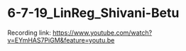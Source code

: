 # 6-7-19_LinReg_Shivani-Betu

Recording link:
https://www.youtube.com/watch?v=EYmHAS7PiGM&feature=youtu.be